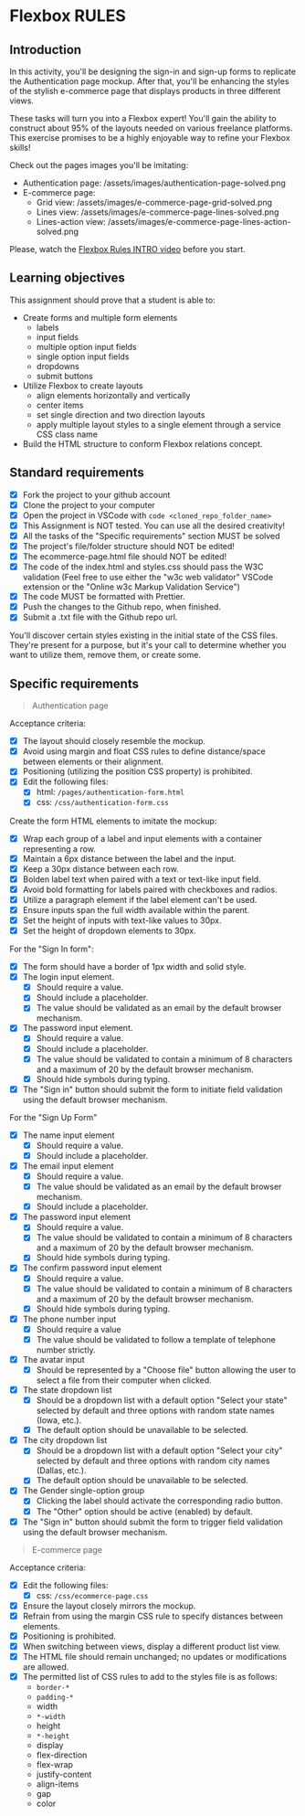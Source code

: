 # Flexbox RULES

## Introduction

In this activity, you'll be designing the sign-in and sign-up forms to replicate the Authentication page mockup. After that, you'll be enhancing the styles of the stylish e-commerce page that displays products in three different views.

These tasks will turn you into a Flexbox expert! You'll gain the ability to construct about 95% of the layouts needed on various freelance platforms. This exercise promises to be a highly enjoyable way to refine your Flexbox skills!

Check out the pages images you'll be imitating:

- Authentication page: /assets/images/authentication-page-solved.png
- E-commerce page:
  - Grid view: /assets/images/e-commerce-page-grid-solved.png
  - Lines view: /assets/images/e-commerce-page-lines-solved.png
  - Lines-action view: /assets/images/e-commerce-page-lines-action-solved.png

Please, watch the [Flexbox Rules INTRO video](https://www.loom.com/share/6bf938c7e4234745970fd83181b585a9?sid=19a5fc8d-b8e0-4d7b-b705-2d638fd2ec63) before you start.

## Learning objectives

This assignment should prove that a student is able to:

- Create forms and multiple form elements
  - labels
  - input fields
  - multiple option input fields
  - single option input fields
  - dropdowns
  - submit buttons
- Utilize Flexbox to create layouts
  - align elements horizontally and vertically
  - center items
  - set single direction and two direction layouts
  - apply multiple layout styles to a single element through a service CSS class name
- Build the HTML structure to conform Flexbox relations concept.

## Standard requirements

- [X] Fork the project to your github account
- [X] Clone the project to your computer
- [X] Open the project in VSCode with `code <cloned_repo_folder_name>`
- [x] This Assignment is NOT tested. You can use all the desired creativity!
- [x] All the tasks of the "Specific requirements" section MUST be solved
- [x] The project's file/folder structure should NOT be edited!
- [x] The ecommerce-page.html file should NOT be edited!
- [x] The code of the index.html and styles.css should pass the W3C validation (Feel free to use either the "w3c web validator" VSCode extension or the "Online w3c Markup Validation Service")
- [x] The code MUST be formatted with Prettier.
- [x] Push the changes to the Github repo, when finished.
- [x] Submit a .txt file with the Github repo url.

You'll discover certain styles existing in the initial state of the CSS files. They're present for a purpose, but it's your call to determine whether you want to utilize them, remove them, or create some.

## Specific requirements

> Authentication page

Acceptance criteria:

- [x] The layout should closely resemble the mockup.
- [x] Avoid using margin and float CSS rules to define distance/space between elements or their alignment.
- [x] Positioning (utilizing the position CSS property) is prohibited.
- [x] Edit the following files:
  - [x] html: `/pages/authentication-form.html`
  - [x] css: `/css/authentication-form.css`

Create the form HTML elements to imitate the mockup:

- [X] Wrap each group of a label and input elements with a container representing a row.
- [X] Maintain a 6px distance between the label and the input.
- [X] Keep a 30px distance between each row.
- [X] Bolden label text when paired with a text or text-like input field.
- [X] Avoid bold formatting for labels paired with checkboxes and radios.
- [X] Utilize a paragraph element if the label element can't be used.
- [X] Ensure inputs span the full width available within the parent.
- [X] Set the height of inputs with text-like values to 30px.
- [X] Set the height of dropdown elements to 30px.

For the "Sign In form":

- [X] The form should have a border of 1px width and solid style.
- [x] The login input element.
  - [X] Should require a value.
  - [X] Should include a placeholder.
  - [X] The value should be validated as an email by the default browser mechanism.
- [x] The password input element.
  - [X] Should require a value.
  - [X] Should include a placeholder.
  - [X] The value should be validated to contain a minimum of 8 characters and a maximum of 20 by the default browser mechanism.
  - [X] Should hide symbols during typing.
- [X] The "Sign in" button should submit the form to initiate field validation using the default browser mechanism.

For the "Sign Up Form"

- [x] The name input element
  - [x] Should require a value.
  - [x] Should include a placeholder.
- [x] The email input element
  - [x] Should require a value.
  - [x] The value should be validated as an email by the default browser mechanism.
  - [x] Should include a placeholder.
- [x] The password input element
  - [x] Should require a value.
  - [x] The value should be validated to contain a minimum of 8 characters and a maximum of 20 by the default browser mechanism.
  - [x] Should hide symbols during typing.
- [x] The confirm password input element
  - [x] Should require a value.
  - [x] The value should be validated to contain a minimum of 8 characters and a maximum of 20 by the default browser mechanism.
  - [x] Should hide symbols during typing.
- [X] The phone number input
  - [X] Should require a value
  - [X] The value should be validated to follow a template of telephone number strictly.
- [X] The avatar input
  - [X] Should be represented by a "Choose file" button allowing the user to select a file from their computer when clicked.
- [X] The state dropdown list
  - [X] Should be a dropdown list with a default option "Select your state" selected by default and three options with random state names (Iowa, etc.).
  - [X] The default option should be unavailable to be selected.
- [X] The city dropdown list
  - [X] Should be a dropdown list with a default option "Select your city" selected by default and three options with random city names (Dallas, etc.).
  - [X] The default option should be unavailable to be selected.
- [X] The Gender single-option group
  - [X] Clicking the label should activate the corresponding radio button.
  - [X] The "Other" option should be active (enabled) by default.
- [X] The "Sign in" button should submit the form to trigger field validation using the default browser mechanism.

> E-commerce page

Acceptance criteria:

- [x] Edit the following files:
  - [x] css: `/css/ecommerce-page.css`
- [x] Ensure the layout closely mirrors the mockup.
- [x] Refrain from using the margin CSS rule to specify distances between elements.
- [x] Positioning is prohibited.
- [x] When switching between views, display a different product list view.
- [x] The HTML file should remain unchanged; no updates or modifications are allowed.
- [x] The permitted list of CSS rules to add to the styles file is as follows:
  - `border-*`
  - `padding-*`
  - width
  - `*-width`
  - height
  - `*-height`
  - display
  - flex-direction
  - flex-wrap
  - justify-content
  - align-items
  - gap
  - color
